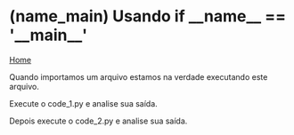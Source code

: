 # (name_main) Usando if \_\_name\_\_ == '\_\_main\_\_'
[Home](../readme.md)

Quando importamos um arquivo estamos na verdade executando este arquivo.

Execute o code_1.py e analise sua saída.

Depois execute o code_2.py e analise sua saída.
